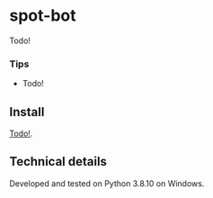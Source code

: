 # spot-bot
Todo!

### Tips
- Todo!

## Install
[Todo!](https://google.com). 

## Technical details
Developed and tested on Python 3.8.10 on Windows. 
